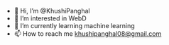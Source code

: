 - 👋 Hi, I’m @KhushiPanghal
- 👀 I’m interested in WebD
- 🌱 I’m currently learning machine learning
- 📫 How to reach me khushipanghal08@gmail.com
  

<!---
KhushiPanghal/KhushiPanghal is a ✨ special ✨ repository because its `README.md` (this file) appears on your GitHub profile.
You can click the Preview link to take a look at your changes.
--->
